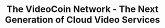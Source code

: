 ---
number: 1
title: The VideoCoin Network - The Next Generation of Cloud Video Services
description: Watch this explainer video to learn about how the VideoCoin Network works, and the three key functionalities of the network.
googleLink: http://google.com
path: /lesson-1
videoUrl: https://www.youtube.com/embed/SKQo4cx202E
---